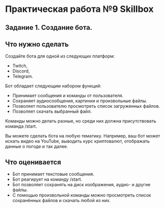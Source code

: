 # Практическая работа №9 Skillbox
## Задание 1. Создание бота.
## Что нужно сделать
Создайте бота для одной из следующих платформ:
- Twitch,
- Discord,
- Telegram.

Бот обладает следующим набором функций:
- Принимает сообщения и команды от пользователя.
- Сохраняет аудиосообщения, картинки и произвольные файлы.
- Позволяет пользователю просмотреть список загруженных файлов.
- Позволяет скачать выбранный файл.

Команды можно делать разные, но среди них должна присутствовать команда /start.

Вы можете сделать бота на любую тематику. Например, ваш бот может искать видео на YouTube, выводить курс криптовалют, отображать данные о погоде и так далее.

## Что оценивается
- Бот принимает текстовые сообщения.
- Бот реагирует на команду /start.
- Бот позволяет сохранять на диск изображения, аудио- и другие файлы.
- С помощью произвольной команды можно просмотреть список сохранённых файлов и скачать любой из них.

